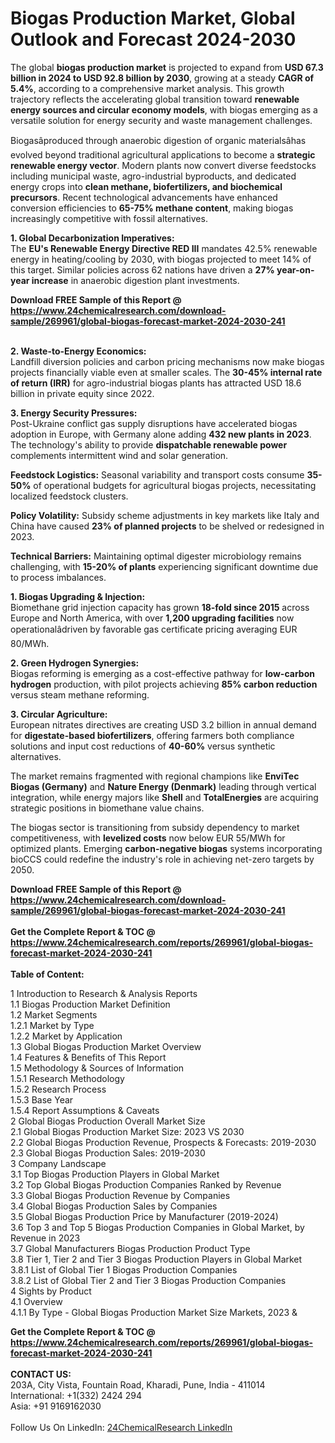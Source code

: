 <h1>Biogas Production Market, Global Outlook and Forecast 2024-2030</h1><p>The global <strong>biogas production market</strong> is projected to expand from <strong>USD 67.3 billion in 2024 to USD 92.8 billion by 2030</strong>, growing at a steady <strong>CAGR of 5.4%</strong>, according to a comprehensive market analysis. This growth trajectory reflects the accelerating global transition toward <strong>renewable energy sources and circular economy models</strong>, with biogas emerging as a versatile solution for energy security and waste management challenges.</p><p>Biogasâproduced through anaerobic digestion of organic materialsâhas evolved beyond traditional agricultural applications to become a <strong>strategic renewable energy vector</strong>. Modern plants now convert diverse feedstocks including municipal waste, agro-industrial byproducts, and dedicated energy crops into <strong>clean methane, biofertilizers, and biochemical precursors</strong>. Recent technological advancements have enhanced conversion efficiencies to <strong>65-75% methane content</strong>, making biogas increasingly competitive with fossil alternatives.</p><p><strong>1. Global Decarbonization Imperatives:</strong><br>
The <strong>EU's Renewable Energy Directive RED III</strong> mandates 42.5% renewable energy in heating/cooling by 2030, with biogas projected to meet 14% of this target. Similar policies across 62 nations have driven a <strong>27% year-on-year increase</strong> in anaerobic digestion plant investments.</p><div><b>Download FREE Sample of this Report @ 
            <a href="https://www.24chemicalresearch.com/download-sample/269961/global-biogas-forecast-market-2024-2030-241">
            https://www.24chemicalresearch.com/download-sample/269961/global-biogas-forecast-market-2024-2030-241</a></b></div><br><p><strong>2. Waste-to-Energy Economics:</strong><br>
Landfill diversion policies and carbon pricing mechanisms now make biogas projects financially viable even at smaller scales. The <strong>30-45% internal rate of return (IRR)</strong> for agro-industrial biogas plants has attracted USD 18.6 billion in private equity since 2022.</p><p><strong>3. Energy Security Pressures:</strong><br>
Post-Ukraine conflict gas supply disruptions have accelerated biogas adoption in Europe, with Germany alone adding <strong>432 new plants in 2023</strong>. The technology's ability to provide <strong>dispatchable renewable power</strong> complements intermittent wind and solar generation.</p><p><strong>Feedstock Logistics:</strong> Seasonal variability and transport costs consume <strong>35-50%</strong> of operational budgets for agricultural biogas projects, necessitating localized feedstock clusters.</p><p><strong>Policy Volatility:</strong> Subsidy scheme adjustments in key markets like Italy and China have caused <strong>23% of planned projects</strong> to be shelved or redesigned in 2023.</p><p><strong>Technical Barriers:</strong> Maintaining optimal digester microbiology remains challenging, with <strong>15-20% of plants</strong> experiencing significant downtime due to process imbalances.</p><p><strong>1. Biogas Upgrading &amp; Injection:</strong><br>
Biomethane grid injection capacity has grown <strong>18-fold since 2015</strong> across Europe and North America, with over <strong>1,200 upgrading facilities</strong> now operationalâdriven by favorable gas certificate pricing averaging EUR 80/MWh.</p><p><strong>2. Green Hydrogen Synergies:</strong><br>
Biogas reforming is emerging as a cost-effective pathway for <strong>low-carbon hydrogen</strong> production, with pilot projects achieving <strong>85% carbon reduction</strong> versus steam methane reforming.</p><p><strong>3. Circular Agriculture:</strong><br>
European nitrates directives are creating USD 3.2 billion in annual demand for <strong>digestate-based biofertilizers</strong>, offering farmers both compliance solutions and input cost reductions of <strong>40-60%</strong> versus synthetic alternatives.</p><p>The market remains fragmented with regional champions like <strong>EnviTec Biogas (Germany)</strong> and <strong>Nature Energy (Denmark)</strong> leading through vertical integration, while energy majors like <strong>Shell</strong> and <strong>TotalEnergies</strong> are acquiring strategic positions in biomethane value chains.</p><p>The biogas sector is transitioning from subsidy dependency to market competitiveness, with <strong>levelized costs</strong> now below EUR 55/MWh for optimized plants. Emerging <strong>carbon-negative biogas</strong> systems incorporating bioCCS could redefine the industry's role in achieving net-zero targets by 2050.</p><div><b>Download FREE Sample of this Report @ 
            <a href="https://www.24chemicalresearch.com/download-sample/269961/global-biogas-forecast-market-2024-2030-241">
            https://www.24chemicalresearch.com/download-sample/269961/global-biogas-forecast-market-2024-2030-241</a></b></div><br><div><b>Get the Complete Report & TOC @ 
            <a href="https://www.24chemicalresearch.com/reports/269961/global-biogas-forecast-market-2024-2030-241">
            https://www.24chemicalresearch.com/reports/269961/global-biogas-forecast-market-2024-2030-241</a></b></div><br>
            <b>Table of Content:</b><p>1 Introduction to Research & Analysis Reports<br />
    1.1 Biogas Production Market Definition<br />
    1.2 Market Segments<br />
        1.2.1 Market by Type<br />
        1.2.2 Market by Application<br />
    1.3 Global Biogas Production Market Overview<br />
    1.4 Features & Benefits of This Report<br />
    1.5 Methodology & Sources of Information<br />
        1.5.1 Research Methodology<br />
        1.5.2 Research Process<br />
        1.5.3 Base Year<br />
        1.5.4 Report Assumptions & Caveats<br />
2 Global Biogas Production Overall Market Size<br />
    2.1 Global Biogas Production Market Size: 2023 VS 2030<br />
    2.2 Global Biogas Production Revenue, Prospects & Forecasts: 2019-2030<br />
    2.3 Global Biogas Production Sales: 2019-2030<br />
3 Company Landscape<br />
    3.1 Top Biogas Production Players in Global Market<br />
    3.2 Top Global Biogas Production Companies Ranked by Revenue<br />
    3.3 Global Biogas Production Revenue by Companies<br />
    3.4 Global Biogas Production Sales by Companies<br />
    3.5 Global Biogas Production Price by Manufacturer (2019-2024)<br />
    3.6 Top 3 and Top 5 Biogas Production Companies in Global Market, by Revenue in 2023<br />
    3.7 Global Manufacturers Biogas Production Product Type<br />
    3.8 Tier 1, Tier 2 and Tier 3 Biogas Production Players in Global Market<br />
        3.8.1 List of Global Tier 1 Biogas Production Companies<br />
        3.8.2 List of Global Tier 2 and Tier 3 Biogas Production Companies<br />
4 Sights by Product<br />
    4.1 Overview<br />
        4.1.1 By Type - Global Biogas Production Market Size Markets, 2023 &</p><div><b>Get the Complete Report & TOC @ 
            <a href="https://www.24chemicalresearch.com/reports/269961/global-biogas-forecast-market-2024-2030-241">
            https://www.24chemicalresearch.com/reports/269961/global-biogas-forecast-market-2024-2030-241</a></b></div><br><b>CONTACT US:</b><br>
            203A, City Vista, Fountain Road, Kharadi, Pune, India - 411014<br>
            International: +1(332) 2424 294<br>
            Asia: +91 9169162030 <br><br>
            Follow Us On LinkedIn: <a href="https://www.linkedin.com/company/24chemicalresearch/">24ChemicalResearch LinkedIn</a>
